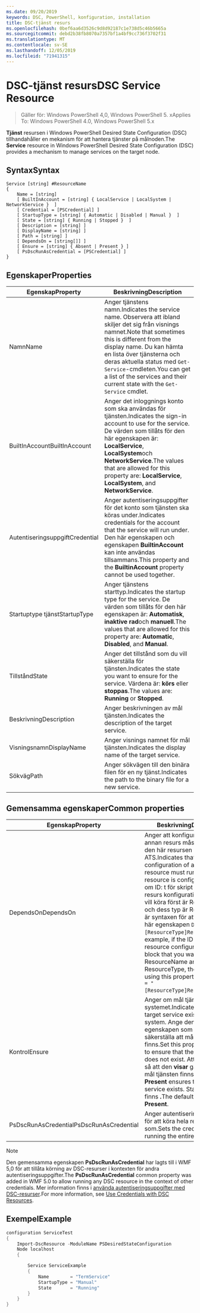 ```yaml
---
ms.date: 09/20/2019
keywords: DSC, PowerShell, konfiguration, installation
title: DSC-tjänst resurs
ms.openlocfilehash: 0bef6aa6d3526c9d8d92187c1e738d5c46b5665a
ms.sourcegitcommit: debd2b38fb8070a7357bf1a4bf9cc736f3702f31
ms.translationtype: MT
ms.contentlocale: sv-SE
ms.lasthandoff: 12/05/2019
ms.locfileid: "71941315"
---
```

# <a name="dsc-service-resource"></a><span data-ttu-id="45ce7-103">DSC-tjänst resurs</span><span class="sxs-lookup"><span data-stu-id="45ce7-103">DSC Service Resource</span></span>

> <span data-ttu-id="45ce7-104">Gäller för: Windows PowerShell 4,0, Windows PowerShell 5. x</span><span class="sxs-lookup"><span data-stu-id="45ce7-104">Applies To: Windows PowerShell 4.0, Windows PowerShell 5.x</span></span>

<span data-ttu-id="45ce7-105">**Tjänst** resursen i Windows PowerShell Desired State Configuration (DSC) tillhandahåller en mekanism för att hantera tjänster på målnoden.</span><span class="sxs-lookup"><span data-stu-id="45ce7-105">The **Service** resource in Windows PowerShell Desired State Configuration (DSC) provides a mechanism to manage services on the target node.</span></span>

## <a name="syntax"></a><span data-ttu-id="45ce7-106">Syntax</span><span class="sxs-lookup"><span data-stu-id="45ce7-106">Syntax</span></span>

```Syntax
Service [string] #ResourceName
{
    Name = [string]
    [ BuiltInAccount = [string] { LocalService | LocalSystem | NetworkService }  ]
    [ Credential = [PSCredential] ]
    [ StartupType = [string] { Automatic | Disabled | Manual }  ]
    [ State = [string] { Running | Stopped }  ]
    [ Description = [string] ]
    [ DisplayName = [string] ]
    [ Path = [string] ]
    [ DependsOn = [string[]] ]
    [ Ensure = [string] { Absent | Present } ]
    [ PsDscRunAsCredential = [PSCredential] ]
}
```

## <a name="properties"></a><span data-ttu-id="45ce7-107">Egenskaper</span><span class="sxs-lookup"><span data-stu-id="45ce7-107">Properties</span></span>

|<span data-ttu-id="45ce7-108">Egenskap</span><span class="sxs-lookup"><span data-stu-id="45ce7-108">Property</span></span> |<span data-ttu-id="45ce7-109">Beskrivning</span><span class="sxs-lookup"><span data-stu-id="45ce7-109">Description</span></span> |
|---|---|
|<span data-ttu-id="45ce7-110">Namn</span><span class="sxs-lookup"><span data-stu-id="45ce7-110">Name</span></span> |<span data-ttu-id="45ce7-111">Anger tjänstens namn.</span><span class="sxs-lookup"><span data-stu-id="45ce7-111">Indicates the service name.</span></span> <span data-ttu-id="45ce7-112">Observera att ibland skiljer det sig från visnings namnet.</span><span class="sxs-lookup"><span data-stu-id="45ce7-112">Note that sometimes this is different from the display name.</span></span> <span data-ttu-id="45ce7-113">Du kan hämta en lista över tjänsterna och deras aktuella status med `Get-Service`-cmdleten.</span><span class="sxs-lookup"><span data-stu-id="45ce7-113">You can get a list of the services and their current state with the `Get-Service` cmdlet.</span></span> |
|<span data-ttu-id="45ce7-114">BuiltInAccount</span><span class="sxs-lookup"><span data-stu-id="45ce7-114">BuiltInAccount</span></span> |<span data-ttu-id="45ce7-115">Anger det inloggnings konto som ska användas för tjänsten.</span><span class="sxs-lookup"><span data-stu-id="45ce7-115">Indicates the sign-in account to use for the service.</span></span> <span data-ttu-id="45ce7-116">De värden som tillåts för den här egenskapen är: **LocalService**, **LocalSystem**och **NetworkService**.</span><span class="sxs-lookup"><span data-stu-id="45ce7-116">The values that are allowed for this property are: **LocalService**, **LocalSystem**, and **NetworkService**.</span></span> |
|<span data-ttu-id="45ce7-117">Autentiseringsuppgift</span><span class="sxs-lookup"><span data-stu-id="45ce7-117">Credential</span></span> |<span data-ttu-id="45ce7-118">Anger autentiseringsuppgifter för det konto som tjänsten ska köras under.</span><span class="sxs-lookup"><span data-stu-id="45ce7-118">Indicates credentials for the account that the service will run under.</span></span> <span data-ttu-id="45ce7-119">Den här egenskapen och egenskapen **BuiltinAccount** kan inte användas tillsammans.</span><span class="sxs-lookup"><span data-stu-id="45ce7-119">This property and the **BuiltinAccount** property cannot be used together.</span></span> |
|<span data-ttu-id="45ce7-120">Startuptype tjänst</span><span class="sxs-lookup"><span data-stu-id="45ce7-120">StartupType</span></span> |<span data-ttu-id="45ce7-121">Anger tjänstens starttyp.</span><span class="sxs-lookup"><span data-stu-id="45ce7-121">Indicates the startup type for the service.</span></span> <span data-ttu-id="45ce7-122">De värden som tillåts för den här egenskapen är: **Automatisk**, **inaktive rad**och **manuell**.</span><span class="sxs-lookup"><span data-stu-id="45ce7-122">The values that are allowed for this property are: **Automatic**, **Disabled**, and **Manual**.</span></span> |
|<span data-ttu-id="45ce7-123">Tillstånd</span><span class="sxs-lookup"><span data-stu-id="45ce7-123">State</span></span> |<span data-ttu-id="45ce7-124">Anger det tillstånd som du vill säkerställa för tjänsten.</span><span class="sxs-lookup"><span data-stu-id="45ce7-124">Indicates the state you want to ensure for the service.</span></span> <span data-ttu-id="45ce7-125">Värdena är: **körs** eller **stoppas**.</span><span class="sxs-lookup"><span data-stu-id="45ce7-125">The values are: **Running** or **Stopped**.</span></span> |
|<span data-ttu-id="45ce7-126">Beskrivning</span><span class="sxs-lookup"><span data-stu-id="45ce7-126">Description</span></span> |<span data-ttu-id="45ce7-127">Anger beskrivningen av mål tjänsten.</span><span class="sxs-lookup"><span data-stu-id="45ce7-127">Indicates the description of the target service.</span></span> |
|<span data-ttu-id="45ce7-128">Visningsnamn</span><span class="sxs-lookup"><span data-stu-id="45ce7-128">DisplayName</span></span> |<span data-ttu-id="45ce7-129">Anger visnings namnet för mål tjänsten.</span><span class="sxs-lookup"><span data-stu-id="45ce7-129">Indicates the display name of the target service.</span></span> |
|<span data-ttu-id="45ce7-130">Sökväg</span><span class="sxs-lookup"><span data-stu-id="45ce7-130">Path</span></span> |<span data-ttu-id="45ce7-131">Anger sökvägen till den binära filen för en ny tjänst.</span><span class="sxs-lookup"><span data-stu-id="45ce7-131">Indicates the path to the binary file for a new service.</span></span> |

## <a name="common-properties"></a><span data-ttu-id="45ce7-132">Gemensamma egenskaper</span><span class="sxs-lookup"><span data-stu-id="45ce7-132">Common properties</span></span>

|<span data-ttu-id="45ce7-133">Egenskap</span><span class="sxs-lookup"><span data-stu-id="45ce7-133">Property</span></span> |<span data-ttu-id="45ce7-134">Beskrivning</span><span class="sxs-lookup"><span data-stu-id="45ce7-134">Description</span></span> |
|---|---|
|<span data-ttu-id="45ce7-135">DependsOn</span><span class="sxs-lookup"><span data-stu-id="45ce7-135">DependsOn</span></span> |<span data-ttu-id="45ce7-136">Anger att konfigurationen av en annan resurs måste köras innan den här resursen har kon figurer ATS.</span><span class="sxs-lookup"><span data-stu-id="45ce7-136">Indicates that the configuration of another resource must run before this resource is configured.</span></span> <span data-ttu-id="45ce7-137">Exempel: om ID: t för skript blocket för resurs konfigurationen som du vill köra först är ResourceName och dess typ är ResourceType, är syntaxen för att använda den här egenskapen `DependsOn = "[ResourceType]ResourceName"`.</span><span class="sxs-lookup"><span data-stu-id="45ce7-137">For example, if the ID of the resource configuration script block that you want to run first is ResourceName and its type is ResourceType, the syntax for using this property is `DependsOn = "[ResourceType]ResourceName"`.</span></span> |
|<span data-ttu-id="45ce7-138">Kontrol</span><span class="sxs-lookup"><span data-stu-id="45ce7-138">Ensure</span></span> |<span data-ttu-id="45ce7-139">Anger om mål tjänsten finns i systemet.</span><span class="sxs-lookup"><span data-stu-id="45ce7-139">Indicates whether the target service exists on the system.</span></span> <span data-ttu-id="45ce7-140">Ange den här egenskapen som **saknas** för att säkerställa att mål tjänsten inte finns.</span><span class="sxs-lookup"><span data-stu-id="45ce7-140">Set this property to **Absent** to ensure that the target service does not exist.</span></span> <span data-ttu-id="45ce7-141">Att ställa in den så att den **visar** garanterar att mål tjänsten finns.</span><span class="sxs-lookup"><span data-stu-id="45ce7-141">Setting it to **Present** ensures that target service exists.</span></span> <span data-ttu-id="45ce7-142">Standardvärdet finns **.**</span><span class="sxs-lookup"><span data-stu-id="45ce7-142">The default value is **Present**.</span></span> |
|<span data-ttu-id="45ce7-143">PsDscRunAsCredential</span><span class="sxs-lookup"><span data-stu-id="45ce7-143">PsDscRunAsCredential</span></span> |<span data-ttu-id="45ce7-144">Anger autentiseringsuppgifter för att köra hela resursen som.</span><span class="sxs-lookup"><span data-stu-id="45ce7-144">Sets the credential for running the entire resource as.</span></span> |

> [!NOTE]
> <span data-ttu-id="45ce7-145">Den gemensamma egenskapen **PsDscRunAsCredential** har lagts till i WMF 5,0 för att tillåta körning av DSC-resurser i kontexten för andra autentiseringsuppgifter.</span><span class="sxs-lookup"><span data-stu-id="45ce7-145">The **PsDscRunAsCredential** common property was added in WMF 5.0 to allow running any DSC resource in the context of other credentials.</span></span> <span data-ttu-id="45ce7-146">Mer information finns i [använda autentiseringsuppgifter med DSC-resurser](../../../configurations/runasuser.md).</span><span class="sxs-lookup"><span data-stu-id="45ce7-146">For more information, see [Use Credentials with DSC Resources](../../../configurations/runasuser.md).</span></span>

## <a name="example"></a><span data-ttu-id="45ce7-147">Exempel</span><span class="sxs-lookup"><span data-stu-id="45ce7-147">Example</span></span>

```powershell
configuration ServiceTest
{
    Import-DscResource -ModuleName PSDesiredStateConfiguration
    Node localhost
    {

        Service ServiceExample
        {
            Name        = "TermService"
            StartupType = "Manual"
            State       = "Running"
        }
    }
}
```